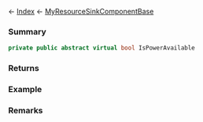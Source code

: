 ← [Index](Api-Index) ← [MyResourceSinkComponentBase](VRage.Game.Components.MyResourceSinkComponentBase)

### Summary

```csharp
private public abstract virtual bool IsPowerAvailable
```

### Returns

### Example

### Remarks

